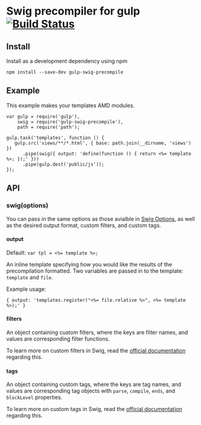 # Swig precompiler for gulp [![Build Status](https://travis-ci.org/motherinc/gulp-swig-precompile.png?branch=master)](https://travis-ci.org/motherinc/gulp-swig-precompile)

## Install

Install as a development dependency using npm

````
npm install --save-dev gulp-swig-precompile
````

## Example

This example makes your templates AMD modules.

````
var gulp = require('gulp'),
    swig = require('gulp-swig-precompile'),
    path = require('path');

gulp.task('templates', function () {
   gulp.src('views/**/*.html', { base: path.join(__dirname, 'views') })
      .pipe(swig({ output: 'define(function () { return <%= template %>; });' }))
      .pipe(gulp.dest('public/js'));
});
````

## API

### swig(options)

You can pass in the same options as those avialble in [Swig Options](http://paularmstrong.github.io/swig/docs/api/#SwigOpts), as well as the desired output format, custom filters, and custom tags.

#### output

Default: ````var tpl = <%= template %>;````

An inline template specifying how you would like the results of the precompilation formatted. Two variables are passed in to the template: ````template```` and ````file````. 

Example usage:

````
{ output: 'templates.register("<%= file.relative %>", <%= template %>);' }
````

#### filters

An object containing custom filters, where the keys are filter names, and values are corresponding filter functions.

To learn more on custom filters in Swig, read the [official documentation](http://paularmstrong.github.io/swig/docs/extending/#filters) regarding this.

#### tags

An object containing custom tags, where the keys are tag names, and values are corresponding tag objects with ````parse````, ````compile````, ````ends````, and ````blockLevel```` properties.

To learn more on custom tags in Swig, read the [official documentation](http://paularmstrong.github.io/swig/docs/extending/#tags) regarding this.
